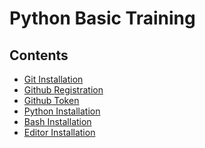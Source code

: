 # Python Basic Training

## Contents
- [Git Installation](https://github.com/mekatronik-achmadi/md_tutorial/blob/master/pelatihan/install_git.md)
- [Github Registration](https://github.com/mekatronik-achmadi/md_tutorial/blob/master/pelatihan/github_signup.md)
- [Github Token](https://github.com/mekatronik-achmadi/md_tutorial/blob/master/electronic/tutorials/github_token.md)
- [Python Installation]()
- [Bash Installation]()
- [Editor Installation]()
